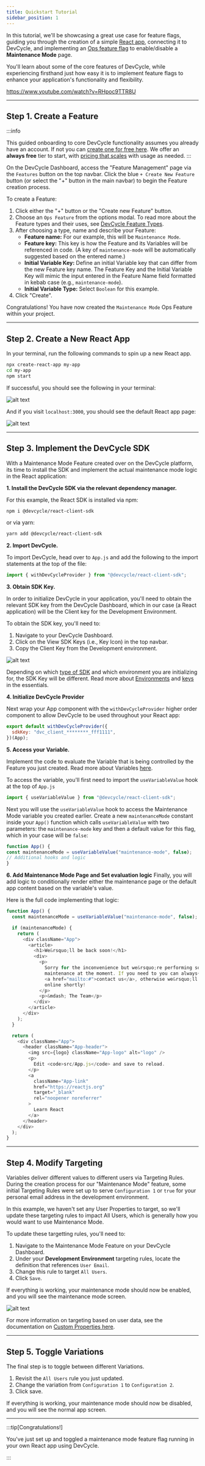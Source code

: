```yaml
---
title: Quickstart Tutorial
sidebar_position: 1
---
```


In this tutorial, we'll be showcasing a great use case for feature flags, guiding you through the creation of a simple [React app](https://react.dev), connecting it to DevCycle, and implementing an [Ops feature flag](/introduction/core-concepts/feature-types#ops) to enable/disable a **Maintenance Mode** page. 

You'll learn about some of the core features of DevCycle, while experiencing firsthand just how easy it is to implement feature flags to enhance your application's functionality and flexibility.

https://www.youtube.com/watch?v=RHpoc9TTR8U

---

## Step 1. Create a Feature

:::info

This guided onboarding to core DevCycle functionality assumes you already have an account. If not you can [create one for free here](https://app.devcycle.com/?isSignUp=true). We offer an **always free** tier to start, with [pricing that scales](https://devcycle.com/pricing) with usage as needed.
:::

On the DevCycle Dashboard, access the "Feature Management" page via the `Features` button on the top navbar. Click the blue `+ Create New Feature` button (or select the "+" button in the main navbar) to begin the Feature creation process.

To create a Feature:

1. Click either the "+" button or the "Create new Feature" button.
2. Choose an `Ops Feature` from the options modal. To read more about the Feature types and their uses, see [DevCycle Feature Types](/introduction/core-concepts/feature-types).
3. After choosing a type, name and describe your Feature:
    - **Feature name:** For our example, this will be `Maintenance Mode`.
    - **Feature key:** This key is how the Feature and its Variables will be referenced in code. (A key of `maintenance-mode` will be automatically suggested based on the entered name.)
    - **Initial Variable Key:** Define an initial Variable key that can differ from the new Feature key name. The Feature Key and the Initial Variable Key will mimic the input entered in the Feature Name field formatted in kebab case (e.g., `maintenance-mode`).
    - **Initial Variable Type:** Select `Boolean` for this example.
4. Click "Create".

Congratulations! You have now created the `Maintenance Mode` Ops Feature within your project.

---

## Step 2. Create a New React App

In your terminal, run the following commands to spin up a new React app.

```bash
npx create-react-app my-app
cd my-app
npm start
```

If successful, you should see the following in your terminal:

![alt text](https://cdn.jsdelivr.net/gh/facebook/create-react-app@27b42ac7efa018f2541153ab30d63180f5fa39e0/screencast.svg)

And if you visit `localhost:3000`, you should see the default React app page:

![alt text](/tutorial/tutorial-default.png)


---

## Step 3. Implement the DevCycle SDK

With a Maintenance Mode Feature created over on the DevCycle platform, its time to install the SDK and implement the actual maintenance mode logic in the React application:

**1. Install the DevCycle SDK via the relevant dependency manager.** 

For this example, the React SDK is installed via npm:

```bash
npm i @devcycle/react-client-sdk
```
or via yarn:

```bash
yarn add @devcycle/react-client-sdk
```

**2. Import DevCycle.** 

To import DevCycle, head over to `App.js` and add the following to the import statements at the top of the file:

```javascript
import { withDevCycleProvider } from "@devcycle/react-client-sdk";
```

**3. Obtain SDK Key.**

In order to initialize DevCycle in your application, you'll need to obtain the relevant SDK key from the DevCycle Dashboard, which in our case (a React application) will be the Client key for the Development Environment. 

To obtain the SDK key, you'll need to:

1. Navigate to your DevCycle Dashboard.
2. Click on the View SDK Keys (i.e., Key Icon) in the top navbar.
3. Copy the Client Key from the Development environment.

![alt text](/tutorial/tutorial-keys.png)

Depending on which [type of SDK](/sdk/) and which environment you are initializing for, the SDK Key will be different. Read more about [Environments](/essentials/environments) and [keys](/essentials/keys) in the essentials.

**4. Initialize DevCycle Provider**

Next wrap your App component with the `withDevCycleProvider` higher order component to allow DevCycle to be used throughout your React app:

```javascript
export default withDevCycleProvider({
  sdkKey: "dvc_client_********_fff1111",
})(App);
```

**5. Access your Variable.** 

Implement the code to evaluate the Variable that is being controlled by the Feature you just created. Read more about Variables [here](/essentials/variables).

To access the variable, you'll first need to import the `useVariableValue` hook at the top of `App.js`


```javascript
import { useVariableValue } from "@devcycle/react-client-sdk";
```

Next you will use the `useVariableValue` hook to access the Maintenance Mode variable you created earlier. Create a new `maintenanceMode` constant inside your `App()` function which calls `useVariableValue` with two parameters: the `maintenance-mode` key and then a default value for this flag, which in your case will be `false`:

```javascript
function App() {
const maintenanceMode = useVariableValue("maintenance-mode", false);
// Additional hooks and logic
}
```

**6. Add Maintenance Mode Page and Set evaluation logic** 
Finally, you will add logic to conditionally render either the maintenance page or the default app content based on the variable's value.

Here is the full code implementing that logic:

```javascript
function App() {
  const maintenanceMode = useVariableValue("maintenance-mode", false);

  if (maintenanceMode) {
    return (
      <div className="App">
        <article>
          <h1>We&rsquo;ll be back soon!</h1>
          <div>
            <p>
              Sorry for the inconvenience but we&rsquo;re performing some
              maintenance at the moment. If you need to you can always{" "}
              <a href="mailto:#">contact us</a>, otherwise we&rsquo;ll be back
              online shortly!
            </p>
            <p>&mdash; The Team</p>
          </div>
        </article>
      </div>
    );
  }

  return (
    <div className="App">
      <header className="App-header">
        <img src={logo} className="App-logo" alt="logo" />
        <p>
          Edit <code>src/App.js</code> and save to reload.
        </p>
        <a
          className="App-link"
          href="https://reactjs.org"
          target="_blank"
          rel="noopener noreferrer"
        >
          Learn React
        </a>
      </header>
    </div>
  );
}
```

---

## Step 4. Modify Targeting

Variables deliver different values to different users via Targeting Rules. During the creation process for our "Maintenance Mode" feature, some initial Targeting Rules were set up to serve `Configuration 1` or `true` for your personal email address in the development environment. 

In this example, we haven't set any User Properties to target, so we'll update these targeting rules to impact All Users, which is generally how you would want to use Maintenance Mode. 

To update these targetting rules, you'll need to:

1. Navigate to the Maintenance Mode Feature on your DevCycle Dashboard.
2. Under your **Development Environment** targeting rules, locate the definition that references `User Email`.
3. Change this rule to target `All Users`.
4. Click `Save`.

If everything is working, your maintenance mode should now be enabled, and you will see the maintenance mode screen.

![alt text](/tutorial/tutorial-maintenance.png)

For more information on targeting based on user data, see the documentation on [Custom Properties here](/platform/advanced-targeting/custom-properties).

---

## Step 5. Toggle Variations

The final step is to toggle between different Variations. 

1. Revisit the `All Users` rule you just updated.
2. Change the variation from `Configuration 1` to `Configuration 2`.
3. Click save.

If everything is working, your maintenance mode should now be disabled, and you will see the normal app screen.

---

:::tip[Congratulations!]

You've just set up and toggled a maintenance mode feature flag running in your own React app using DevCycle.

:::
